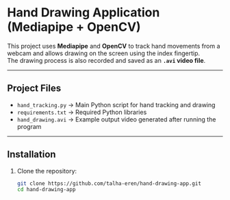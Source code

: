 # Hand Drawing Application (Mediapipe + OpenCV)

This project uses **Mediapipe** and **OpenCV** to track hand movements from a webcam and allows drawing on the screen using the index fingertip.  
The drawing process is also recorded and saved as an **`.avi` video file**.

---

## Project Files
- `hand_tracking.py` → Main Python script for hand tracking and drawing  
- `requirements.txt` → Required Python libraries  
- `hand_drawing.avi` → Example output video generated after running the program  

---

## Installation
1. Clone the repository:
   ```bash
   git clone https://github.com/talha-eren/hand-drawing-app.git 
   cd hand-drawing-app
